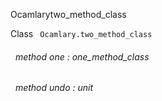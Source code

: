 Ocamlarytwo_method_class

 Class `` Ocamlary.two_method_class`` 
<a id="method-one"></a>
###### &nbsp; method one : one_method_class



<a id="method-undo"></a>
###### &nbsp; method undo : unit

